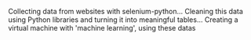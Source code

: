 Collecting data from websites with selenium-python...
Cleaning this data using Python libraries and turning it into meaningful tables...
Creating a virtual machine with 'machine learning', using these datas
